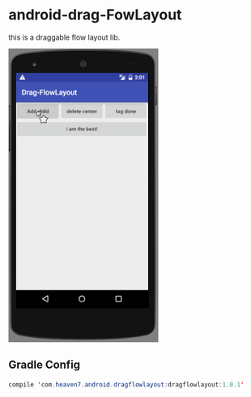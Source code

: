 # android-drag-FowLayout
this is a draggable flow layout lib.

 <img src="/art/drag_flowlayout.gif" alt="Demo Screen Capture" width="296px" height="581px" />


## Gradle Config
```java
compile 'com.heaven7.android.dragflowlayout:dragflowlayout:1.0.1'
```
